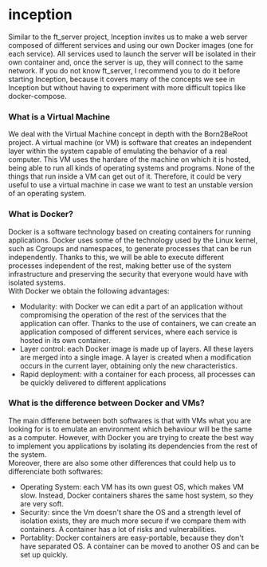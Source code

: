 # inception

Similar to the ft_server project, Inception invites us to make a web server composed of different services and using our own Docker images (one for each service). All services used to launch the server will be isolated in their own container and, once the server is up, they will connect to the same network. If you do not know ft_server, I recommend you to do it before starting Inception, because it covers many of the concepts we see in Inception but without having to experiment with more difficult topics like docker-compose.

### What is a Virtual Machine
We deal with the Virtual Machine concept in depth with the Born2BeRoot project. A virtual machine (or VM) is software that creates an independent layer within the system capable of emulating the behavior of a real computer. This VM uses the hardare of the machine on which it is hosted, being able to run all kinds of operating systems and programs. None of the things that run inside a VM can get out of it. Therefore, it could be very useful to use a virtual machine in case we want to test an unstable version of an operating system.

### What is Docker?
Docker is a software technology based on creating containers for running applications. Docker uses some of the technology used by the Linux kernel, such as Cgroups and namespaces, to generate processes that can be run independently. Thanks to this, we will be able to execute different processes independent of the rest, making better use of the system infrastructure and preserving the security that everyone would have with isolated systems.<br>
With Docker we obtain the following advantages:
<ul>
  <li>Modularity: with Docker we can edit a part of an application without compromising the operation of the rest of the services that the application can offer. Thanks to the use of containers, we can create an application composed of different services, where each service is hosted in its own container.</li>
  <li>Layer control: each Docker image is made up of layers. All these layers are merged into a single image. A layer is created when a modification occurs in the current layer, obtaining only the new characteristics.</li>
  <li>Rapid deployment: with a container for each process, all processes can be quickly delivered to different applications</li>
</ul>

### What is the difference between Docker and VMs?
The main differene between both softwares is that with VMs what you are looking for is to emulate an environment which behaviour will be the same as a computer. However, with Docker you are trying to create the best way to implement you applications by isolating its dependencies from the rest of the system.<br>
Moreover, there are also some other differences that could help us to differenciate both softwares:
<ul>
  <li>Operating System: each VM has its own guest OS, which makes VM slow. Instead, Docker containers shares the same host system, so they are very soft.</li>
  <li>Security: since the Vm doesn't share the OS and a strength level of isolation exists, they are much more secure if we compare them with containers. A container has a lot of risks and vulnerabilities.</li>
  <li>Portablity: Docker containers are easy-portable, because they don't have separated OS. A container can be moved to another OS and can be set up quickly.</li>
</ul>
